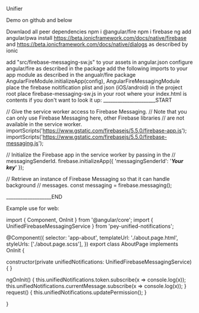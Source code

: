 Unifier

Demo on github and below

Downlaod all peer dependencies
npm i @angular/fire
npm i firebase
ng add angular/pwa
install https://beta.ionicframework.com/docs/native/firebase and https://beta.ionicframework.com/docs/native/dialogs as described by ionic

add   "src/firebase-messaging-sw.js" to your assets in angular.json
configure angular/fire as described in the package
add the following imports to your app module as described in the angualr/fire package
    AngularFireModule.initializeApp(config),
    AngularFireMessagingModule
place the firebase noitification plist and json (iOS/android) in the project root
place firebase-messaging-sw.js in your root where your index.html is
contents if you don't want to look it up:
______________________START

// Give the service worker access to Firebase Messaging.
// Note that you can only use Firebase Messaging here, other Firebase libraries
// are not available in the service worker.
importScripts('https://www.gstatic.com/firebasejs/5.5.0/firebase-app.js');
importScripts('https://www.gstatic.com/firebasejs/5.5.0/firebase-messaging.js');

// Initialize the Firebase app in the service worker by passing in the
// messagingSenderId.
firebase.initializeApp({
  'messagingSenderId': '*****Your key*****'
});

// Retrieve an instance of Firebase Messaging so that it can handle background
// messages.
const messaging = firebase.messaging();

___________________END



Example use for web:

import { Component, OnInit } from '@angular/core';
import { UnifiedFirebaseMessagingService } from 'pey-unified-notifications';


@Component({
  selector: 'app-about',
  templateUrl: './about.page.html',
  styleUrls: ['./about.page.scss'],
})
export class AboutPage implements OnInit {

  constructor(private unifiedNotifications: UnifiedFirebaseMessagingService) { }

  ngOnInit() {
    this.unifiedNotifications.token.subscribe(x => console.log(x));
    this.unifiedNotifications.currentMessage.subscribe(x => console.log(x));
  }
  request() {
    this.unifiedNotifications.updatePermission();
  }

}
